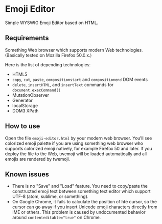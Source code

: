 # Emoji Editor

Simple WYSWIG Emoji Editor based on HTML.

## Requirements

Something Web browser which supports modern Web technologies.
(Basically tested on Mozilla Firefox 50.0.x.)

Here is the list of depending technologies:

* HTML5
* `copy`, `cut`, `paste`, `compositionstart` and `compositionend` DOM events
* `delete`, `insertHTML`, and `insertText` commands for `document.execCommand()`
* MutationObserver
* Generator
* localStorage
* DOM3 XPath

## How to use

Open the file `emoji-editor.html` by your modern web browser. You'll see colorized emoji palette if you are using something web browser who supports colorized emoji natively, for example Firefox 50 and later.
If you deploy the file to the Web, twemoji will be loaded automatically and all emojis are rendered by twemoji.

## Known issues

 * There is no "Save" and "Load" feature. You need to copy/paste the constructed emoji text between something text editor which support  UTF-8 (atom, sublime, or something).
 * On Google Chrome, it fails to calculate the position of hte cursor, so the cursor can go away if you insert Unicode emoji characters directly from IME or others. This problem is caused by undocumented behavior around `contenteditable="true"` on Chrome.
